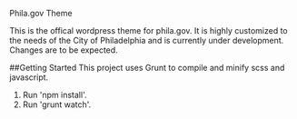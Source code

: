 Phila.gov Theme

This is the offical wordpress theme for phila.gov. It is highly customized to the needs of the City of Philadelphia and is currently under development. Changes are to be expected.

##Getting Started
This project uses Grunt to compile and minify scss and javascript.
1. Run 'npm install'.
2. Run 'grunt watch'.
